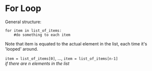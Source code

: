 # For Loop
General structure: 
```
for item in list_of_items:
    #do something to each item
```
Note that item is equated to the actual element in the list, each time it's 'looped' around. 
    
`item = list_of_items[0]`, ..., 
`item = list_of_items[n-1]`  
*if there are n elements in the list* 